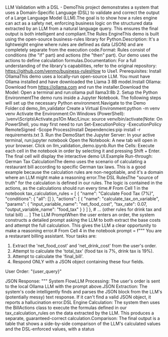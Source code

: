 LLM Validation with a DSL - DemoThis project demonstrates a system that uses a Domain-Specific Language (DSL) to validate and correct the output of a Large Language Model (LLM).The goal is to show how a rules engine can act as a safety net, enforcing business logic on the structured data extracted by an LLM from a natural language query. This ensures the final output is both intelligent and compliant.The Rules EngineThis demo is built using the open-source business-rules library for Python.Description: It's a lightweight engine where rules are defined as data (JSON) and are completely separate from the execution code.Format: Rules consist of conditions (the "if" part) and actions (the "then" part). Our demo uses the actions to define calculation formulas.Documentation: For a full understanding of the library's capabilities, refer to the original repository: https://github.com/venmo/business-rulesHow to Use1. Prerequisites: Install OllamaThis demo uses a locally-run open-source LLM. You must have Ollama installed and have downloaded the Llama 3 8B model.Install Ollama: Download from https://ollama.com and run the installer.Download the Model: Open a terminal and run:ollama pull llama3:8b
2. Setup the Python EnvironmentThe demo runs inside a Jupyter Notebook. The following steps will set up the necessary Python environment.Navigate to the Demo Folder:cd demo_llm_validator
Create a Virtual Environment:python -m venv venv
Activate the Environment:On Windows (PowerShell): .\venv\Scripts\Activate.ps1On Mac/Linux: source venv/bin/activate(Note: On PowerShell, you may first need to run Set-ExecutionPolicy -ExecutionPolicy RemoteSigned -Scope Process)Install Dependencies:pip install -r requirements.txt
3. Run the DemoStart the Jupyter Server: In your active terminal, run:jupyter notebook
Open the Notebook: A new tab will open in your browser. Click on llm_validation_demo.ipynb.Run the Cells: Execute each cell in the notebook in order by selecting it and pressing Shift + Enter. The final cell will display the interactive demo UI.Example Run-through: German Tax CalculationThe demo uses the scenario of calculating a restaurant bill according to specific German tax laws. This is a good example because the calculation rules are non-negotiable, and it's a domain where an LLM might make a reasoning error.The DSL RulesThe "source of truth" for the calculation is defined in our rules. The logic is contained in the actions, as the calculations should run every time.# From Cell 1 in the notebook
tax_calculation_rules = [
    {
        "name": "Calculate Food Tax (7%)",
        "conditions": { "all": [] },
        "actions": [
            {
                "name": "calculate_tax_on_variable",
                "params": {
                    "input_variable_name": "net_food_cost",
                    "tax_rate": 0.07,
                    "output_variable_name": "food_tax"
                }
            }
        ]
    },
    # ... (other rules for drink tax and total bill) ...
]
The LLM PromptWhen the user enters an order, the system constructs a detailed prompt asking the LLM to both extract the base costs and attempt the full calculation. This gives the LLM a clear opportunity to make a reasoning error.# From Cell 4 in the notebook
prompt = f"""
You are a restaurant billing assistant. Your tasks are:
1. Extract the 'net_food_cost' and 'net_drink_cost' from the user's order.
2. Attempt to calculate the 'total_tax' (food tax is 7%, drink tax is 19%).
3. Attempt to calculate the 'final_bill'.
4. Respond ONLY with a JSON object containing these four fields.

User Order: "{user_query}"

JSON Response:
"""
System FlowLLM Processing: The user's order is sent to the local Ollama LLM with the prompt above.JSON Extraction: The system's code intelligently finds and parses the JSON block from the LLM's (potentially messy) text response. If it can't find a valid JSON object, it reports a hallucination error.DSL Engine Calculation: The system then uses the BillActions class to execute the formulas defined in our tax_calculation_rules on the data extracted by the LLM. This produces a separate, guaranteed-correct calculation.Comparison: The final output is a table that shows a side-by-side comparison of the LLM's calculated values and the DSL-enforced values, with a status
